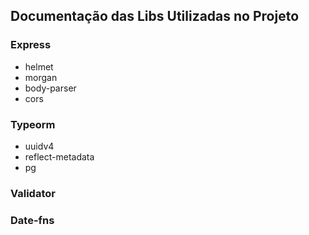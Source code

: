 ## Documentação das Libs Utilizadas no Projeto

### Express
  * helmet
  * morgan
  * body-parser
  * cors
### Typeorm
  * uuidv4
  * reflect-metadata
  * pg
### Validator
### Date-fns

